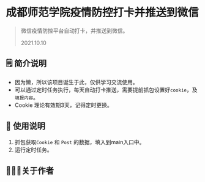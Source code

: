 # 成都师范学院疫情防控打卡并推送到微信

> 微信疫情防控平台自动打卡，并推送到微信。
>
> 2021.10.10

## 🗒️ 简介说明

- 因为懒，所以该项目诞生于此，仅供学习交流使用。
- 可以通过定时任务执行，每天自动打卡推送，需要提前抓包设置好`cookie`，及`填报内容`。
- Cookie 理论有效期3天，记得定时更换。

## 🎲 使用说明

1. 抓包获取`Cookie` 和 `Post` 的数据，填入到main入口中。
2. 运行定时任务。

## 👨🏻‍💻关于作者

[Suroy]: https://suroy.cn

